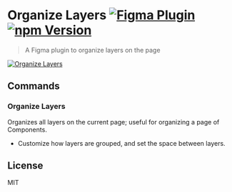 # Organize Layers [![Figma Plugin](https://img.shields.io/badge/figma-Organize%20Layers-1BC47D.svg)](https://www.figma.com/c/plugin/786286754606650597/Organize-Layers) [![npm Version](https://img.shields.io/npm/v/figma-organize-layers.svg)](https://www.npmjs.com/package/figma-organize-layers)

> A Figma plugin to organize layers on the page

[![Organize Layers](https://raw.githubusercontent.com/yuanqing/figma-plugins/master/packages/figma-organize-layers/media/cover.png)](https://www.figma.com/c/plugin/786286754606650597/Organize-Layers)

## Commands

### Organize Layers

Organizes all layers on the current page; useful for organizing a page of Components.

- Customize how layers are grouped, and set the space between layers.

## License

MIT
